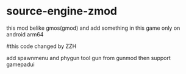 # source-engine-zmod
this mod belike gmos(gmod) and add something in this game  only on android arm64

#this code changed by ZZH
 
 add spawnmenu and phygun tool gun from gunmod then support gamepadui